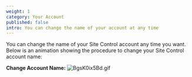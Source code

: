 ```yaml
---
weight: 1
category: Your Account
published: false
intro: You can change the name of your account at any time
---
```

You can change the name of your Site Control account any time you want. Below is an animation showing the procedure to change your Site Control account name:

**Change Account Name:**
![BgsK0ix5Bd.gif]({{site.baseurl}}/img/BgsK0ix5Bd.gif)

